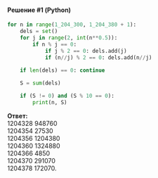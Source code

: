 #### Решение #1 (Python)
```python
for n in range(1_204_300, 1_204_380 + 1):
    dels = set()
    for j in range(2, int(n**0.5)):
        if n % j == 0:
            if j % 2 == 0: dels.add(j)
            if (n//j) % 2 == 0: dels.add(n//j)
    
    if len(dels) == 0: continue

    S = sum(dels)

    if (S != 0) and (S % 10 == 0):
        print(n, S)
```
**Ответ:**<br>
1204328 948760<br>
1204354 27530<br>
1204356 1204380<br>
1204360 1324880<br>
1204366 4850<br>
1204370 291070<br>
1204378 172070.
